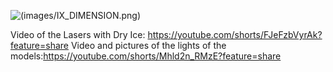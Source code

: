 ![(images/IX_DIMENSION.png)](https://github.com/hhafzahh/IX-Dimension-2/blob/main/images/IX_DIMENSION.png)

Video of the Lasers with Dry Ice: https://youtube.com/shorts/FJeFzbVyrAk?feature=share
Video and pictures of the lights of the models:https://youtube.com/shorts/Mhld2n_RMzE?feature=share
